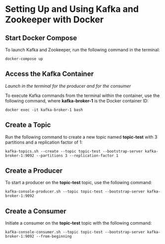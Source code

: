 # Setting Up and Using Kafka and Zookeeper with Docker

## Start Docker Compose

To launch Kafka and Zookeeper, run the following command in the terminal:

```
docker-compose up
```

## Access the Kafka Container

*Launch in the terminal for the producer and for the consumer*

To execute Kafka commands from the terminal within the container, use the following command, where **kafka-broker-1** is the Docker container ID:

```
docker exec -it kafka-broker-1 bash
```

## Create a Topic

Run the following command to create a new topic named **topic-test** with 3 partitions and a replication factor of 1:

```
kafka-topics.sh --create --topic topic-test --bootstrap-server kafka-broker-1:9092 --partitions 3 --replication-factor 1
```

## Create a Producer

To start a producer on the **topic-test** topic, use the following command:

```
kafka-console-producer.sh --topic topic-test --bootstrap-server kafka-broker-1:9092
```

## Create a Consumer

Initiate a consumer on the **topic-test** topic with the following command:

```
kafka-console-consumer.sh --topic topic-test --bootstrap-server kafka-broker-1:9092 --from-beginning
```